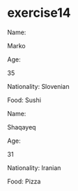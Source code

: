 # exercise14

Name: 

Marko

Age:

35

Nationality: Slovenian

Food: Sushi   


Name: 

Shaqayeq

Age:

31

Nationality: Iranian

Food: Pizza 



